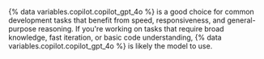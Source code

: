 {% data variables.copilot.copilot_gpt_4o %} is a good choice for common development tasks that benefit from speed, responsiveness, and general-purpose reasoning. If you're working on tasks that require broad knowledge, fast iteration, or basic code understanding, {% data variables.copilot.copilot_gpt_4o %} is likely the model to use.
